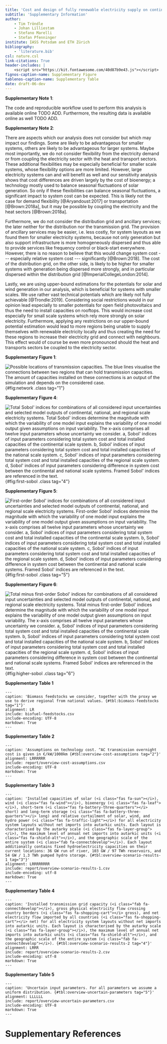 ```yaml
---
title: 'Cost and design of fully renewable electricity supply on continental, national, and regional scales in Europe'
subtitle: 'Supplementary Information'
author:
    - Tim Tröndle
    - Johan Lilliestam
    - Stefano Marelli
    - Stefan Pfenninger
institute: IASS Potsdam and ETH Zürich
bibliography:
    - 'literature.bib'
csl: nature.csl
link-citations: True
header-includes: |
    <script src="https://kit.fontawesome.com/40d87b9e43.js"></script>
fignos-caption-name: Supplementary Figure
tablenos-caption-name: Supplementary Table
date: draft-06-dev
---
```


**Supplementary Note 1**:

The code and reproducible workflow used to perform this analysis is available online TODO ADD. Furthermore, the resulting data is available online as well TODO ADD.

**Supplementary Note 2**:

There are aspects which our analysis does not consider but which may impact our findings. Some are likely to be advantageous for smaller systems, others are likely to be advantageous for larger systems. Maybe most importantly, we do not consider flexibility from the electricity demand or from coupling the electricity sector with the heat and transport sectors. These additional flexibilities may be especially beneficial for smaller scale systems, whose flexibility options are more limited. However, large electricity systems can and will benefit as well and our sensitivity analysis shows that cost differences are driven largely by the cost of bioenergy; a technology mostly used to balance seasonal fluctuations of solar generation. So only if these flexibilities can balance seasonal fluctuations, a significant impact to system cost can be expected. This is likely not the case for demand flexibility [@Aryandoust:2017] or transportation [@Brown:2018a], but it may be possible by coupling the electricity and the heat sectors [@Brown:2018a].

Furthermore, we do not consider the distribution grid and ancillary services; the later neither for the distribution nor the transmission grid. The provision of ancillary services may be easier, i.e. less costly, for system layouts as we found them for smaller electricity systems, because not only generation but also support infrastructure is more homogeneously dispersed and thus able to provide services like frequency control or black-start everywhere. However, there is no reason to believe that this would change system cost --- especially relative system cost --- significantly [@Brown:2018]. The cost of the distribution grid, on the other side, is likely to be higher for smaller systems with generation being dispersed more strongly, and in particular dispersed within the distribution grid [@ImperialCollegeLondon:2014].

Lastly, we are using upper-bound estimations for the potentials for solar and wind generation in our analysis, which is beneficial for systems with smaller scales. We use rather vast technical potentials which are likely not fully achievable [@Trondle:2019]. Considering social restrictions would in our opinion lead especially to smaller potentials for open field photovoltaics and thus the need to install capacities on rooftops. This would increase cost especially for small scale systems which rely more strongly on solar electricity. Furthermore, applying any restrictions on our upper-bound potential estimation would lead to more regions being unable to supply themselves with renewable electricity locally and thus creating the need for these regions to increase their electricity grid and connect with neighbours. This effect would of course be even more pronounced should the heat and transports sectors be coupled to the electricity sector.

**Supplementary Figure 1**:

![**Possible locations of transmission capacities.** The blue lines visualise the connections between two regions that can hold transmission capacities. The amount of capacities installed on these connections is an output of the simulation and depends on the considered case.](report/network.png){#fig:network .class tag="1"}

**Supplementary Figure 4**:

![**Total Sobol' indices for combinations of all considered input uncertainties and selected model outputs of continental, national, and regional scale electricity systems.** Total Sobol' indices  determine the magnitude with which the variability of one model input explains the variability of one model output given assumptions on input variability. The x-axis comprises all twelve input parameters whose uncertainty we consider. **a,** Sobol' indices of input parameters considering total system cost and total installed capacities of the continental scale system. **b,** Sobol' indices of input parameters considering total system cost and total installed capacities of the national scale system. **c,** Sobol' indices of input parameters considering total system cost and total installed capacities of the regional scale system. **d,** Sobol' indices of input parameters considering difference in system cost between the continental and national scale systems. Framed Sobol' indices are referenced in the text.](report/total-sobol-all.png){#fig:first-sobol .class tag="4"}

**Supplementary Figure 5**:

![**First-order Sobol' indices for combinations of all considered input uncertainties and selected model outputs of continental, national, and regional scale electricity systems.** First-order Sobol' indices determine the magnitude with which the variability of one model input explains the variability of one model output given assumptions on input variability. The x-axis comprises all twelve input parameters whose uncertainty we consider. **a,** Sobol' indices of input parameters considering total system cost and total installed capacities of the continental scale system. **b,** Sobol' indices of input parameters considering total system cost and total installed capacities of the national scale system. **c,** Sobol' indices of input parameters considering total system cost and total installed capacities of the regional scale system. **d,** Sobol' indices of input parameters considering difference in system cost between the continental and national scale systems. Framed Sobol' indices are referenced in the text.](report/first-sobol-all.png){#fig:first-sobol .class tag="5"}

**Supplementary Figure 6**:

![**Total minus first-order Sobol' indices for combinations of all considered input uncertainties and selected model outputs of continental, national, and regional scale electricity systems.** Total minus first-order Sobol' indices determine the magnitude with which the variability of one model input explains the variability of one model output given assumptions on input variability. The x-axis comprises all twelve input parameters whose uncertainty we consider. **a,** Sobol' indices of input parameters considering total system cost and total installed capacities of the continental scale system. **b,** Sobol' indices of input parameters considering total system cost and total installed capacities of the national scale system. **b,** Sobol' indices of input parameters considering total system cost and total installed capacities of the regional scale system. **d,** Sobol' indices of input parameters considering difference in system cost between the continental and national scale systems. Framed Sobol' indices are referenced in the text.](report/total-minus-first-sobol-all.png){#fig:higher-sobol .class tag="6"}


**Supplementary Table 1**

```table
---
caption: 'Biomass feedstocks we consider, together with the proxy we use to derive regional from national values. {#tbl:biomass-feedstocks tag="1"}'
alignment: LR
include: biofuel-feedstocks.csv
include-encoding: UTF-8
markdown: True
---
```

**Supplementary Table 2**

```table
---
caption: 'Assumptions on technology cost. ^AC transmission overnight cost is given in €/kW/1000km {#tbl:overview-cost-assumptions tag="2"}'
alignment: LRRRRRR
include: report/overview-cost-assumptions.csv
include-encoding: UTF-8
markdown: True
---
```

**Supplementary Table 3**

```table
---
caption: 'Installed capacities of solar (<i class="fas fa-sun"></i>), wind (<i class="fas fa-wind"></i>), bioenergy (<i class="fas fa-leaf"></i>), short-term (<i class="fas fa-battery-three-quarters"></i> short) and long-term storage (<i class="fas fa-battery-three-quarters"></i> long) and relative curtailment of solar, wind, and hydro power (<i class="fas fa-traffic-light"></i>) for all electricity system layouts without net imports into autarkic units. Each layout is characterised by the autarky scale (<i class="fas fa-layer-group"></i>), the maximum level of annual net imports into autarkic units (<i class="fas fa-shield-alt"></i>), and the geographic scale of the entire system (<i class="fab fa-connectdevelop"></i>). Each layout additionally contains fixed hydroelectricity capacities on their current locations: 36 GW run of river, 103 GW / 97 TWh reservoirs, and 54 GW / 1.3 TWh pumped hydro storage. {#tbl:overview-scenario-results-1 tag="3"}'
alignment: LRRRRRRRR
include: report/overview-scenario-results-1.csv
include-encoding: utf-8
markdown: True
---
```

**Supplementary Table 4**

```table
---
caption: 'Installed transmission grid capacity (<i class="fab fa-connectdevelop"></i>), gross physical electricity flow crossing country borders (<i class="fas fa-shopping-cart"></i> gross), and net electricity flow imported by all countries (<i class="fas fa-shopping-cart"></i> net) for all electricity system layouts without net imports into autarkic units. Each layout is characterised by the autarky scale (<i class="fas fa-layer-group"></i>), the maximum level of annual net imports into autarkic units (<i class="fas fa-shield-alt"></i>), and the geographic scale of the entire system (<i class="fab fa-connectdevelop"></i>). {#tbl:overview-scenario-results-2 tag="4"}'
alignment: LRRR
include: report/overview-scenario-results-2.csv
include-encoding: utf-8
markdown: True
---
```

**Supplementary Table 5**

```table
---
caption: 'Uncertain input parameters. For all parameters we assume a uniform distribution. {#tbl:overview-uncertain-parameters tag="5"}'
alignment: LLLLLL
include: report/overview-uncertain-parameters.csv
include-encoding: UTF-8
markdown: True
---
```

# Supplementary References
